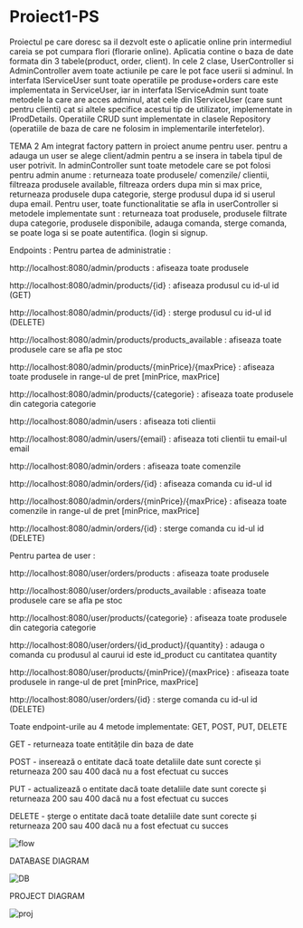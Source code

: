 # Proiect1-PS
Proiectul pe care doresc sa il dezvolt este o aplicatie online prin intermediul careia se pot cumpara flori (florarie online). 
Aplicatia contine o baza de date formata din 3 tabele(product, order, client).
In cele 2 clase, UserController si AdminController avem toate actiunile pe care le pot face userii si adminul.
In interfata IServiceUser sunt toate operatiile pe produse+orders care este implementata in ServiceUser, iar in interfata 
IServiceAdmin sunt toate metodele la care are acces adminul, atat cele din IServiceUser (care sunt pentru clienti) cat si altele
specifice acestui tip de utilizator, implementate in IProdDetails.
Operatiile CRUD sunt implementate in clasele Repository (operatiile de baza de care ne folosim in implementarile interfetelor).

TEMA 2 Am integrat factory pattern in proiect anume pentru user. pentru a adauga un user se alege client/admin pentru a se insera in tabela tipul de user potrivit. In adminController sunt toate metodele care se pot folosi pentru admin anume : returneaza toate produsele/ comenzile/ clientii, filtreaza produsele available, filtreaza orders dupa min si max price, returneaza produsele dupa categorie, sterge produsul dupa id si userul dupa email. Pentru user, toate functionalitatie se afla in userController si metodele implementate sunt : returneaza toat produsele, produsele filtrate dupa categorie, produsele disponibile, adauga comanda, sterge comanda, se poate loga si se poate autentifica. (login si signup.


Endpoints : 
  Pentru partea de administratie : 
 
http://localhost:8080/admin/products : afiseaza toate produsele

http://localhost:8080/admin/products/{id} : afiseaza produsul cu id-ul id (GET)

http://localhost:8080/admin/products/{id} : sterge produsul cu id-ul id (DELETE)

http://localhost:8080/admin/products/products_available : afiseaza toate produsele care se afla pe stoc

http://localhost:8080/admin/products/{minPrice}/{maxPrice} : afiseaza toate produsele in range-ul de pret [minPrice, maxPrice]

http://localhost:8080/admin/products/{categorie} : afiseaza toate produsele din categoria categorie

http://localhost:8080/admin/users : afiseaza toti clientii

http://localhost:8080/admin/users/{email} : afiseaza toti clientii tu email-ul email

http://localhost:8080/admin/orders : afiseaza toate comenzile 

http://localhost:8080/admin/orders/{id} : afiseaza comanda cu id-ul id

http://localhost:8080/admin/orders/{minPrice}/{maxPrice} : afiseaza toate comenzile in range-ul de pret [minPrice, maxPrice]

http://localhost:8080/admin/orders/{id} : sterge comanda cu id-ul id (DELETE)

Pentru partea de user : 

http://localhost:8080/user/orders/products : afiseaza toate produsele

http://localhost:8080/user/orders/products_available : afiseaza toate produsele care se afla pe stoc

http://localhost:8080/user/products/{categorie} : afiseaza toate produsele din categoria categorie

http://localhost:8080/user/orders/{id_product}/{quantity} : adauga o comanda cu produsul al caurui id este id_product cu cantitatea quantity

http://localhost:8080/user/products/{minPrice}/{maxPrice} : afiseaza toate produsele in range-ul de pret [minPrice, maxPrice]

http://localhost:8080/user/orders/{id} : sterge comanda cu id-ul id (DELETE)
                        
Toate endpoint-urile au 4 metode implementate: GET, POST, PUT, DELETE

GET - returneaza toate entitățile din baza de date

POST - inserează o entitate dacă toate detaliile date sunt corecte și returneaza  200 sau 400 dacă nu a fost efectuat cu succes

PUT - actualizează o entitate dacă toate detaliile date sunt corecte și returneaza 200 sau 400 dacă nu a fost efectuat cu succes

DELETE - șterge o entitate dacă toate detaliile date sunt corecte și returneaza 200 sau 400 dacă nu a fost efectuat cu succes


![flow](https://user-images.githubusercontent.com/72413699/168095340-433a1194-a71d-4502-bbbf-3b5cb6303656.jpg)


DATABASE DIAGRAM 

![DB](https://user-images.githubusercontent.com/72413699/168095497-b7daa14b-340a-40b5-b11c-b49a3b1aad4f.png)


PROJECT DIAGRAM 

![proj](https://user-images.githubusercontent.com/72413699/168095559-876e3156-2a20-4ce0-b1db-b035ddfe043b.png)
